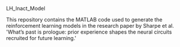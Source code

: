 LH_Inact_Model

This repository contains the MATLAB code used to generate the reinforcement learning models in the research paper by Sharpe et al.
'What’s past is prologue: prior experience shapes the neural circuits recruited for future learning.'

